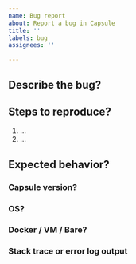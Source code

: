 ```yaml
---
name: Bug report
about: Report a bug in Capsule
title: ''
labels: bug
assignees: ''

---
```


## Describe the bug?

## Steps to reproduce?
1. ...
2. ...

## Expected behavior?

### Capsule version?

### OS?

### Docker / VM / Bare?

### Stack trace or error log output
